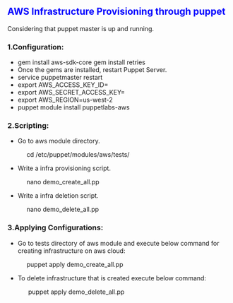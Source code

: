 ## <font color='blue'>AWS Infrastructure Provisioning through puppet</font>

<p>Considering that puppet master is up and running.</p>

### 1.Configuration:

- gem install aws-sdk-core gem install retries
- Once the gems are installed, restart Puppet Server.
- service puppetmaster restart
- export AWS_ACCESS_KEY_ID= 
- export AWS_SECRET_ACCESS_KEY=
- export AWS_REGION=us-west-2
- puppet module install puppetlabs-aws

### 2.Scripting:

- Go to aws module directory.<p>&nbsp;&nbsp;&nbsp;&nbsp;&nbsp;cd /etc/puppet/modules/aws/tests/</p>
- Write a infra provisioning script.<p>&nbsp;&nbsp;&nbsp;&nbsp;&nbsp;nano demo_create_all.pp</p>
- Write a infra deletion script.<p>&nbsp;&nbsp;&nbsp;&nbsp;&nbsp;nano demo_delete_all.pp</p>

### 3.Applying Configurations:

- Go to tests directory of aws module and execute below command for creating infrastructure on aws cloud:<p>&nbsp;&nbsp;&nbsp;&nbsp;&nbsp;puppet apply demo_create_all.pp</p>
- To delete infrastructure that is created execute below command:
<p>&nbsp;&nbsp;&nbsp;&nbsp;&nbsp;&nbsp;&nbsp;&nbsp;&nbsp;&nbsp;&nbsp;&nbsp;puppet apply demo_delete_all.pp</p>


